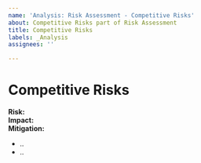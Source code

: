 ```yaml
---
name: 'Analysis: Risk Assessment - Competitive Risks'
about: Competitive Risks part of Risk Assessment
title: Competitive Risks
labels: _Analysis
assignees: ''

---
```


# Competitive Risks

**Risk:**\
**Impact:**\
**Mitigation:**

- ..
- ..
